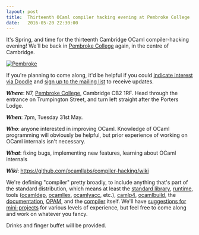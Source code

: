 ```yaml
---
layout: post
title:  Thirteenth OCaml compiler hacking evening at Pembroke College
date:   2016-05-20 22:30:00
---
```


It's Spring, and time for the thirteenth Cambridge OCaml compiler-hacking evening! We'll be back in [Pembroke College][pembroke] again, in the centre of Cambridge.

<a href="https://twitter.com/pembroke1347/status/729615893425225728?lang=en-gb">![Pembroke](/compiler-hacking/imgs/pembroke-spring.jpg)</a>

If you're planning to come along, it'd be helpful if you could [indicate interest via Doodle](http://doodle.com/poll/qx649tkmmq7kg5u4) and [sign up to the mailing list](http://lists.ocaml.org/admin/cam-compiler-hacking) to receive updates.

_**Where**_: N7, [Pembroke College](https://www.google.co.uk/maps/place/Pembroke+College/@52.2018741,0.1177328,17z/data=!3m1!4b1!4m2!3m1!1s0x47d870a2a3162b45:0x178705666a5d2498), Cambridge CB2 1RF. Head through the entrance on Trumpington Street, and turn left straight after the Porters Lodge.

_**When**_: 7pm, Tuesday 31st May.

_**Who**_: anyone interested in improving OCaml. Knowledge of OCaml programming will obviously be helpful, but prior experience of working on OCaml internals isn't necessary.

_**What**_: fixing bugs, implementing new features, learning about OCaml internals

_**Wiki**_: https://github.com/ocamllabs/compiler-hacking/wiki

We're defining "compiler" pretty broadly, to include anything that's part of the standard distribution, which means at least the [standard library](https://github.com/ocaml/ocaml/tree/trunk/stdlib), [run](https://github.com/ocaml/ocaml/tree/trunk/byterun)[time](https://github.com/ocaml/ocaml/tree/trunk/asmrun), tools ([ocamldep](http://caml.inria.fr/pub/docs/manual-ocaml/depend.html), [ocamllex](https://realworldocaml.org/v1/en/html/parsing-with-ocamllex-and-menhir.html), [ocamlyacc](http://caml.inria.fr/pub/docs/manual-ocaml-4.00/manual026.html), etc.), [camlp4](https://github.com/ocaml/camlp4), [ocamlbuild](http://caml.inria.fr/pub/docs/manual-ocaml-400/manual032.html), the [documentation](https://github.com/ocaml/ocaml-manual), [OPAM](https://opam.ocaml.org/), and the [compiler](https://github.com/ocaml/ocaml) itself. We'll have [suggestions for mini-projects](https://github.com/ocamllabs/compiler-hacking/wiki/Things-to-work-on) for various levels of experience, but feel free to come along and work on whatever you fancy.

Drinks and finger buffet will be provided.

[pembroke]: http://www.pem.cam.ac.uk/
